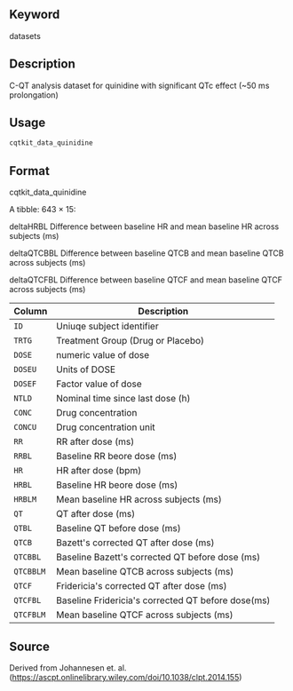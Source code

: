 ## Keyword

datasets

## Description

C-QT analysis dataset for quinidine with significant QTc effect (~50 ms prolongation)

## Usage

```r
cqtkit_data_quinidine
```

## Format

cqtkit_data_quinidine

A tibble: 643 × 15:

deltaHRBL Difference between baseline HR and mean baseline HR across subjects (ms)

deltaQTCBBL Difference between baseline QTCB and mean baseline QTCB across subjects (ms)

deltaQTCFBL Difference between baseline QTCF and mean baseline QTCF across subjects (ms)

| Column | Description |
|--------|-------------|
| `ID` | Uniuqe subject identifier |
| `TRTG` | Treatment Group (Drug or Placebo) |
| `DOSE` | numeric value of dose |
| `DOSEU` | Units of DOSE |
| `DOSEF` | Factor value of dose |
| `NTLD` | Nominal time since last dose (h) |
| `CONC` | Drug concentration |
| `CONCU` | Drug concentration unit |
| `RR` | RR after dose (ms) |
| `RRBL` | Baseline RR beore dose (ms) |
| `HR` | HR after dose (bpm) |
| `HRBL` | Baseline HR beore dose (ms) |
| `HRBLM` | Mean baseline HR across subjects (ms) |
| `QT` | QT after dose (ms) |
| `QTBL` | Baseline QT before dose (ms) |
| `QTCB` | Bazett's corrected QT after dose (ms) |
| `QTCBBL` | Baseline Bazett's corrected QT before dose (ms) |
| `QTCBBLM` | Mean baseline QTCB across subjects (ms) |
| `QTCF` | Fridericia's corrected QT after dose (ms) |
| `QTCFBL` | Baseline Fridericia's corrected QT before dose(ms) |
| `QTCFBLM` | Mean baseline QTCF across subjects (ms) |

## Source

Derived from Johannesen et. al. (https://ascpt.onlinelibrary.wiley.com/doi/10.1038/clpt.2014.155)


